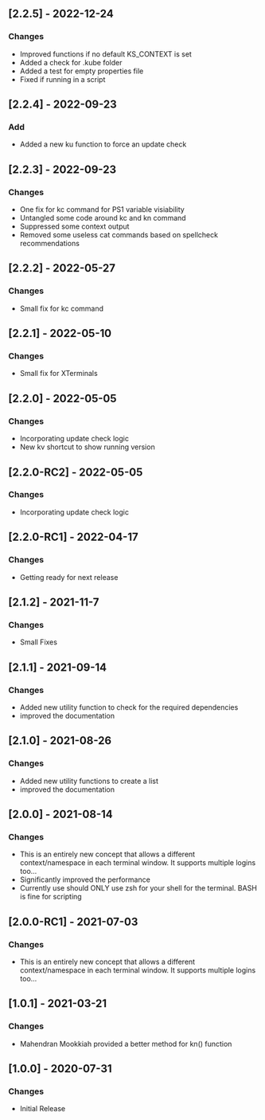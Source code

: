 
## [2.2.5] - 2022-12-24
### Changes

- Improved functions if no default KS_CONTEXT is set
- Added a check for .kube folder
- Added a test for empty properties file
- Fixed if running in a script

## [2.2.4] - 2022-09-23
### Add

-  Added a new ku function to force an update check

## [2.2.3] - 2022-09-23
### Changes

-  One fix for kc command for PS1 variable visiability
-  Untangled some code around kc and kn command
-  Suppressed some context output
-  Removed some useless cat commands based on spellcheck recommendations

## [2.2.2] - 2022-05-27
### Changes

-  Small fix for kc command

## [2.2.1] - 2022-05-10
### Changes

-  Small fix for XTerminals

## [2.2.0] - 2022-05-05
### Changes

-  Incorporating update check logic
-  New kv shortcut to show running version

## [2.2.0-RC2] - 2022-05-05
### Changes

-  Incorporating update check logic

## [2.2.0-RC1] - 2022-04-17
### Changes

-  Getting ready for next release

## [2.1.2] - 2021-11-7
### Changes

- Small Fixes

## [2.1.1] - 2021-09-14
### Changes

- Added new utility function to check for the required dependencies
- improved the documentation

## [2.1.0] - 2021-08-26
### Changes

- Added new utility functions to create a list
- improved the documentation

## [2.0.0] - 2021-08-14
### Changes

- This is an entirely new concept that allows a different context/namespace in each terminal window.  It supports multiple logins too...
- Significantly improved the performance
- Currently use should ONLY use zsh for your shell for the terminal.  BASH is fine for scripting

## [2.0.0-RC1] - 2021-07-03
### Changes

- This is an entirely new concept that allows a different context/namespace in each terminal window.  It supports multiple logins too...

## [1.0.1] - 2021-03-21
### Changes

- Mahendran Mookkiah provided a better method for kn() function

## [1.0.0] - 2020-07-31
### Changes

- Initial Release



